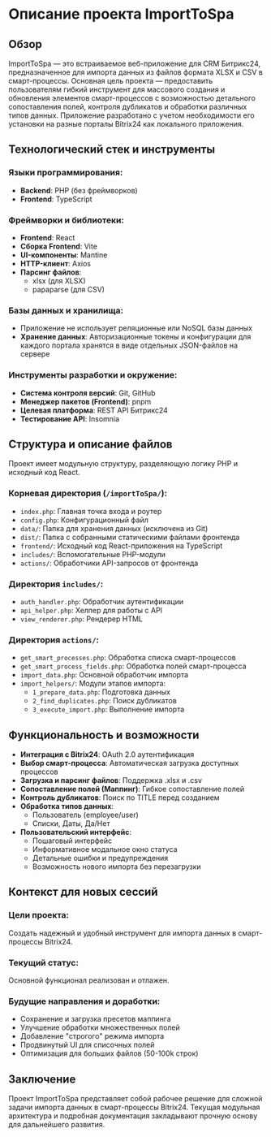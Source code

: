 # Описание проекта ImportToSpa


## Обзор
ImportToSpa — это встраиваемое веб-приложение для CRM Битрикс24, предназначенное для импорта данных из файлов формата XLSX и CSV в смарт-процессы. Основная цель проекта — предоставить пользователям гибкий инструмент для массового создания и обновления элементов смарт-процессов с возможностью детального сопоставления полей, контроля дубликатов и обработки различных типов данных. Приложение разработано с учетом необходимости его установки на разные порталы Bitrix24 как локального приложения.

## Технологический стек и инструменты

### Языки программирования:
- **Backend**: PHP (без фреймворков)
- **Frontend**: TypeScript

### Фреймворки и библиотеки:
- **Frontend**: React
- **Сборка Frontend**: Vite
- **UI-компоненты**: Mantine
- **HTTP-клиент**: Axios
- **Парсинг файлов**: 
  - xlsx (для XLSX)
  - papaparse (для CSV)

### Базы данных и хранилища:
- Приложение не использует реляционные или NoSQL базы данных
- **Хранение данных**: Авторизационные токены и конфигурации для каждого портала хранятся в виде отдельных JSON-файлов на сервере

### Инструменты разработки и окружение:
- **Система контроля версий**: Git, GitHub
- **Менеджер пакетов (Frontend)**: pnpm
- **Целевая платформа**: REST API Битрикс24
- **Тестирование API**: Insomnia

## Структура и описание файлов
Проект имеет модульную структуру, разделяющую логику PHP и исходный код React.

### Корневая директория (`/importToSpa/`):
- `index.php`: Главная точка входа и роутер
- `config.php`: Конфигурационный файл
- `data/`: Папка для хранения данных (исключена из Git)
- `dist/`: Папка с собранными статическими файлами фронтенда
- `frontend/`: Исходный код React-приложения на TypeScript
- `includes/`: Вспомогательные PHP-модули
- `actions/`: Обработчики API-запросов от фронтенда

### Директория `includes/`:
- `auth_handler.php`: Обработчик аутентификации
- `api_helper.php`: Хелпер для работы с API
- `view_renderer.php`: Рендерер HTML

### Директория `actions/`:
- `get_smart_processes.php`: Обработка списка смарт-процессов
- `get_smart_process_fields.php`: Обработка полей смарт-процесса
- `import_data.php`: Основной обработчик импорта
- `import_helpers/`: Модули этапов импорта:
  - `1_prepare_data.php`: Подготовка данных
  - `2_find_duplicates.php`: Поиск дубликатов
  - `3_execute_import.php`: Выполнение импорта

## Функциональность и возможности
- **Интеграция с Bitrix24**: OAuth 2.0 аутентификация
- **Выбор смарт-процесса**: Автоматическая загрузка доступных процессов
- **Загрузка и парсинг файлов**: Поддержка .xlsx и .csv
- **Сопоставление полей (Маппинг)**: Гибкое сопоставление полей
- **Контроль дубликатов**: Поиск по TITLE перед созданием
- **Обработка типов данных**:
  - Пользователь (employee/user)
  - Списки, Даты, Да/Нет
- **Пользовательский интерфейс**:
  - Пошаговый интерфейс
  - Информативное модальное окно статуса
  - Детальные ошибки и предупреждения
  - Возможность нового импорта без перезагрузки

## Контекст для новых сессий
### Цели проекта:
Создать надежный и удобный инструмент для импорта данных в смарт-процессы Bitrix24.

### Текущий статус:
Основной функционал реализован и отлажен.

### Будущие направления и доработки:
- Сохранение и загрузка пресетов маппинга
- Улучшение обработки множественных полей
- Добавление "строгого" режима импорта
- Продвинутый UI для списочных полей
- Оптимизация для больших файлов (50-100k строк)

## Заключение
Проект ImportToSpa представляет собой рабочее решение для сложной задачи импорта данных в смарт-процессы Bitrix24. Текущая модульная архитектура и подробная документация закладывают прочную основу для дальнейшего развития.
